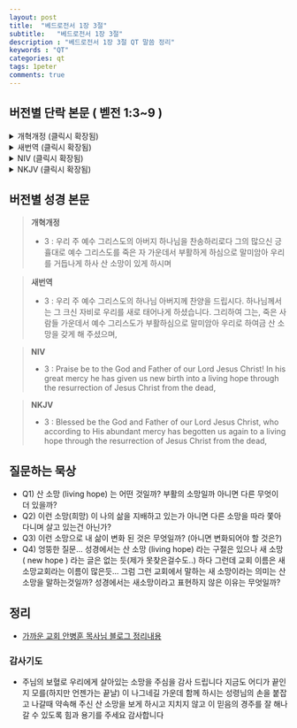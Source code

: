 ```yaml
---
layout: post
title:  "베드로전서 1장 3절"
subtitle:   "베드로전서 1장 3절"
description : "베드로전서 1장 3절 QT 말씀 정리"
keywords : "QT"
categories: qt
tags: 1peter
comments: true
---
```


## 버전별 단락 본문 ( 벧전 1:3~9 )

<details>
<summary> 개혁개정 (클릭시 확장됨)</summary>
<div markdown="1">

>* `3 : 우리 주 예수 그리스도의 아버지 하나님을 찬송하리로다 그의 많으신 긍휼대로 예수 그리스도를 죽은 자 가운데서 부활하게 하심으로 말미암아 우리를 거듭나게 하사 산 소망이 있게 하시며`
>* 4 : 썩지 않고 더럽지 않고 쇠하지 아니하는 유업을 잇게 하시나니 곧 너희를 위하여 하늘에 간직하신 것이라
>* 5 : 너희는 말세에 나타내기로 예비하신 구원을 얻기 위하여 믿음으로 말미암아 하나님의 능력으로 보호하심을 받았느니라
>* 6 : 그러므로 너희가 이제 여러 가지 시험으로 말미암아 잠깐 근심하게 되지 않을 수 없으나 오히려 크게 기뻐하는도다
>* 7 : 너희 믿음의 확실함은 불로 연단하여도 없어질 금보다 더 귀하여 예수 그리스도께서 나타나실 때에 칭찬과 영광과 존귀를 얻게 할 것이니라
>* 8 : 예수를 너희가 보지 못하였으나 사랑하는도다 이제도 보지 못하나 믿고 말할 수 없는 영광스러운 즐거움으로 기뻐하니
>* 9 : 믿음의 결국 곧 영혼의 구원을 받음이라
</div>
</details>

<details>
<summary> 새번역 (클릭시 확장됨)</summary>
<div markdown="1">

>* `3 : 우리 주 예수 그리스도의 하나님 아버지께 찬양을 드립시다. 하나님께서는 그 크신 자비로 우리를 새로 태어나게 하셨습니다. 그리하여 그는, 죽은 사람들 가운데서 예수 그리스도가 부활하심으로 말미암아 우리로 하여금 산 소망을 갖게 해 주셨으며,`
>* 4 : 썩지 않고 더러워지지 않고 낡아 없어지지 않는 유산을 물려받게 하셨습니다. 이 유산은 여러분을 위하여 하늘에 간직되어 있습니다.
>* 5 : 하나님께서는 여러분의 믿음을 보시고 그의 능력으로 여러분을 보호해 주시며, 마지막 때에 나타나기로 되어 있는 구원을 얻게 해 주십니다.
>* 6 : 그러므로 여러분이 지금 잠시동안 여러 가지 시련 속에서 어쩔 수 없이 슬픔을 당하게 되었다 하더라도 기뻐하십시오.
>* 7 : 하나님께서는 여러분의 믿음을 단련하셔서, 불로 단련하지만 결국 없어지고 마는 금보다 더 귀한 것이 되게 하시며, 예수 그리스도께서 나타나실 때에 여러분에게 칭찬과 영광과 존귀를 얻게 해 주십니다.
>* 8 : 여러분은 그리스도를 본 일이 없으면서도 사랑하며, 지금 그를 보지 못하면서도 믿으며, 말로 다 표현할 수 없는 즐거움과 영광을 누리면서 기뻐하고 있습니다.
>* 9 : 여러분은 믿음의 목표 곧 여러분의 영혼의 구원을 받고 있는 것입니다.
</div>
</details>

<details>
<summary> NIV (클릭시 확장됨)</summary>
<div markdown="1">

>* `3 : Praise be to the God and Father of our Lord Jesus Christ! In his great mercy he has given us new birth into a living hope through the resurrection of Jesus Christ from the dead,` 
>* 4 : and into an inheritance that can never perish, spoil or fade. This inheritance is kept in heaven for you,
>* 5 : who through faith are shielded by God’s power until the coming of the salvation that is ready to be revealed in the last time.
>* 6 : In all this you greatly rejoice, though now for a little while you may have had to suffer grief in all kinds of trials. 
>* 7 : These have come so that the proven genuineness of your faith — of greater worth than gold, which perishes even though refined by fire — may result in praise, glory and honor when Jesus Christ is revealed.
>* 8 : Though you have not seen him, you love him; and even though you do not see him now, you believe in him and are filled with an inexpressible and glorious joy, 
>* 9 : for you are receiving the end result of your faith, the salvation of your souls.
</div>
</details>

<details>
<summary> NKJV (클릭시 확장됨)</summary>
<div markdown="1">

>* `3 : Blessed be the God and Father of our Lord Jesus Christ, who according to His abundant mercy has begotten us again to a living hope through the resurrection of Jesus Christ from the dead,`
>* 4 : to an inheritance incorruptible and undefiled and that does not fade away, reserved in heaven for you
>* 5 : who are kept by the power of God through faith for salvation ready to be revealed in the last time.
>* 6 : In this you greatly rejoice, though now for a little while, if need be, you have been grieved by various trials,
>* 7 : that the genuineness of your faith, being much more precious than gold that perishes, though it is tested by fire, may be found to praise, honor, and glory at the revelation of Jesus Christ, 
>* 8 : whom having not seen you love. Though now you do not see Him, yet believing, you rejoice with joy inexpressible and full of glory, 
>* 9 : receiving the end of your faith—the salvation of your souls.
</div>
</details>

## 버전별 성경 본문

> **개혁개정**
>* 3 : 우리 주 예수 그리스도의 아버지 하나님을 찬송하리로다 그의 많으신 긍휼대로 예수 그리스도를 죽은 자 가운데서 부활하게 하심으로 말미암아 우리를 거듭나게 하사 산 소망이 있게 하시며

> **새번역**
>* 3 : 우리 주 예수 그리스도의 하나님 아버지께 찬양을 드립시다. 하나님께서는 그 크신 자비로 우리를 새로 태어나게 하셨습니다. 그리하여 그는, 죽은 사람들 가운데서 예수 그리스도가 부활하심으로 말미암아 우리로 하여금 산 소망을 갖게 해 주셨으며,

> **NIV**
>* 3 : Praise be to the God and Father of our Lord Jesus Christ! In his great mercy he has given us new birth into a living hope through the resurrection of Jesus Christ from the dead, 

> **NKJV**
>* 3 : Blessed be the God and Father of our Lord Jesus Christ, who according to His abundant mercy has begotten us again to a living hope through the resurrection of Jesus Christ from the dead,

## 질문하는 묵상

* Q1) 산 소망 (living hope) 는 어떤 것일까? 부활의 소망일까 아니면 다른 무엇이 더 있을까?
* Q2) 이런 소망(희망) 이 나의 삶을 지배하고 있는가 아니면 다른 소망을 따라 쫓아다니며 살고 있는건 아닌가?
* Q3) 이런 소망으로 내 삶이 변화 된 것은 무엇일까? (아니면 변화되어야 할 것은?)
* Q4) 엉뚱한 질문... 성경에서는 산 소망 (living hope) 라는 구절은 있으나 새 소망 ( new hope ) 라는 글은 없는 듯(제가 못찾은걸수도..) 하다 그런데 교회 이름은 새소망교회라는 이름이 많은듯... 그럼 그런 교회에서 말하는 새 소망이라는 의미는 산 소망을 말하는것일까? 성경에서는 새소망이라고 표현하지 않은 이유는 무엇일까? 

## 정리
* [가까운 교회 안병훈 목사님 블로그 정리내용](https://blog.naver.com/tolerance2018/221417556010)

### 감사기도
* 주님의 보혈로 우리에게 살아있는 소망을 주심을 감사 드립니다 지금도 어디가 끝인지 모를(하지만 언젠가는 끝날) 이 나그네길 가운데 함께 하시는 성령님의 손을 붙잡고 나갈때 약속해 주신 산 소망을 보게 하시고 지치지 않고 이 믿음의 경주를 잘 해나갈 수 있도록 힘과 용기를 주세요 
감사합니다